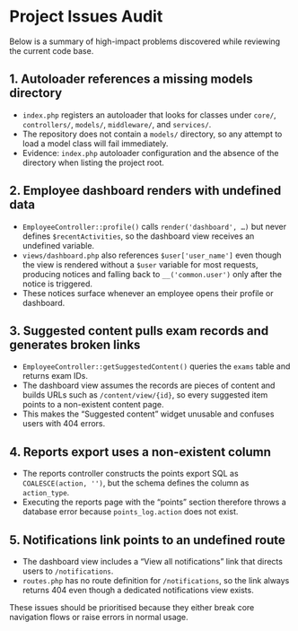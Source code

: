 # Project Issues Audit

Below is a summary of high-impact problems discovered while reviewing the current code base.

## 1. Autoloader references a missing models directory
- `index.php` registers an autoloader that looks for classes under `core/`, `controllers/`, `models/`, `middleware/`, and `services/`.
- The repository does not contain a `models/` directory, so any attempt to load a model class will fail immediately.
- Evidence: `index.php` autoloader configuration and the absence of the directory when listing the project root.

## 2. Employee dashboard renders with undefined data
- `EmployeeController::profile()` calls `render('dashboard', …)` but never defines `$recentActivities`, so the dashboard view receives an undefined variable.
- `views/dashboard.php` also references `$user['user_name']` even though the view is rendered without a `$user` variable for most requests, producing notices and falling back to `__('common.user')` only after the notice is triggered.
- These notices surface whenever an employee opens their profile or dashboard.

## 3. Suggested content pulls exam records and generates broken links
- `EmployeeController::getSuggestedContent()` queries the `exams` table and returns exam IDs.
- The dashboard view assumes the records are pieces of content and builds URLs such as `/content/view/{id}`, so every suggested item points to a non-existent content page.
- This makes the “Suggested content” widget unusable and confuses users with 404 errors.

## 4. Reports export uses a non-existent column
- The reports controller constructs the points export SQL as `COALESCE(action, '')`, but the schema defines the column as `action_type`.
- Executing the reports page with the “points” section therefore throws a database error because `points_log.action` does not exist.

## 5. Notifications link points to an undefined route
- The dashboard view includes a “View all notifications” link that directs users to `/notifications`.
- `routes.php` has no route definition for `/notifications`, so the link always returns 404 even though a dedicated notifications view exists.

These issues should be prioritised because they either break core navigation flows or raise errors in normal usage.
